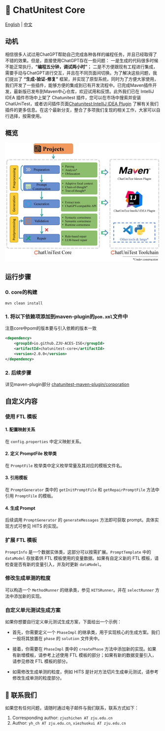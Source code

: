 # :mega: ChatUnitest Core

[English](./README.md) | [中文](./Readme_zh.md)

## 动机
相信很多人试过用ChatGPT帮助自己完成各种各样的编程任务，并且已经取得了不错的效果。但是，直接使用ChatGPT存在一些问题： 一是生成的代码很多时候不能正常执行，**“编程五分钟，调试两小时”**； 二是不方便跟现有工程进行集成，需要手动与ChatGPT进行交互，并且在不同页面间切换。为了解决这些问题，我们提出了 **“生成-验证-修复”** 框架，并实现了原型系统，同时为了方便大家使用，我们开发了一些插件，能够方便的集成到已有开发流程中。已完成Maven插件开发，最新版已发布到Maven中心仓库，欢迎试用和反馈。此外我们已在 IntelliJ IDEA 插件市场中上架了 Chatunitest 插件，您可以在市场中搜索并安装 ChatUniTest，或者访问插件页面[Chatunitest:IntelliJ IDEA Plugin](https://plugins.jetbrains.com/plugin/22522-chatunitest) 了解有关我们插件的更多信息。在这个最新分支，整合了多项我们复现的相关工作，大家可以自行选择，按需使用。

## 概览

![概览](docs/img/overview.jpg)

## 运行步骤

### 0. core的构建
```shell
mvn clean install
```

### 1. 将以下依赖项添加到maven-plugin的`pom.xml`文件中
注意core中pom的版本要与引入依赖的版本一致
```xml
<dependency>
    <groupId>io.github.ZJU-ACES-ISE</groupId>
    <artifactId>chatunitest-core</artifactId>
    <version>2.0.0</version>
</dependency>
```
### 2. 后续步骤
详见maven-plugin部分
[chatunitest-maven-plugin/corporation](https://github.com/ZJU-ACES-ISE/chatunitest-maven-plugin/tree/corporation)

## 自定义内容
### 使用 FTL 模板

#### 1. 配置映射关系
在 `config.properties` 中定义映射关系。

#### 2. 定义 PromptFile 枚举类
在 `PromptFile` 枚举类中定义枚举常量及其对应的模板文件名。

#### 3. 引用模板
在 `PromptGenerator` 类中的 `getInitPromptFile` 和 `getRepairPromptFile` 方法中引用 `PromptFile` 的模板。

#### 4. 生成 Prompt
后续调用 `PromptGenerator` 的 `generateMessages` 方法即可获取 prompt。具体实现方式可参见 HITS 的实现。

### 扩展 FTL 模板
`PromptInfo` 是一个数据实体类，这部分可以按需扩展。`PromptTemplate` 中的 `dataModel` 存放着供 FTL 模板使用的变量数据。如果有自定义新的 FTL 模板，请检查是否有新的变量引入，并及时更新 `dataModel`。

### 修改生成单测的粒度
可以构造一个 `MethodRunner` 的继承类，参见 `HITSRunner`。并在 `selectRunner` 方法中添加新的实现。

### 自定义单元测试生成方案
如果你想要自行定义单元测试生成方案，下面给出一个示例：

- 首先，你需要定义一个 `PhaseImpl` 的继承类，用于实现核心的生成方案。我们一般将其放置在 `phase` 的 `solution` 文件夹中。
  
- 接着，你需要在 `PhaseImpl` 类中的 `createPhase` 方法中添加新的实现。如果有新增模板，请参考上述使用 FTL 模板的部分；如果有新的数据变量引入，请参见修改 FTL 模板的部分。

- 如需修改生成单测的粒度，例如 HITS 是针对方法切片生成单元测试，请参考修改生成单测的粒度部分。

## :email: 联系我们

如果您有任何问题，请随时通过电子邮件与我们联系，联系方式如下：

1. Corresponding author: `zjuzhichen AT zju.edu.cn`
2. Author: `yh_ch AT zju.edu.cn`, `xiezhuokui AT zju.edu.cn`









